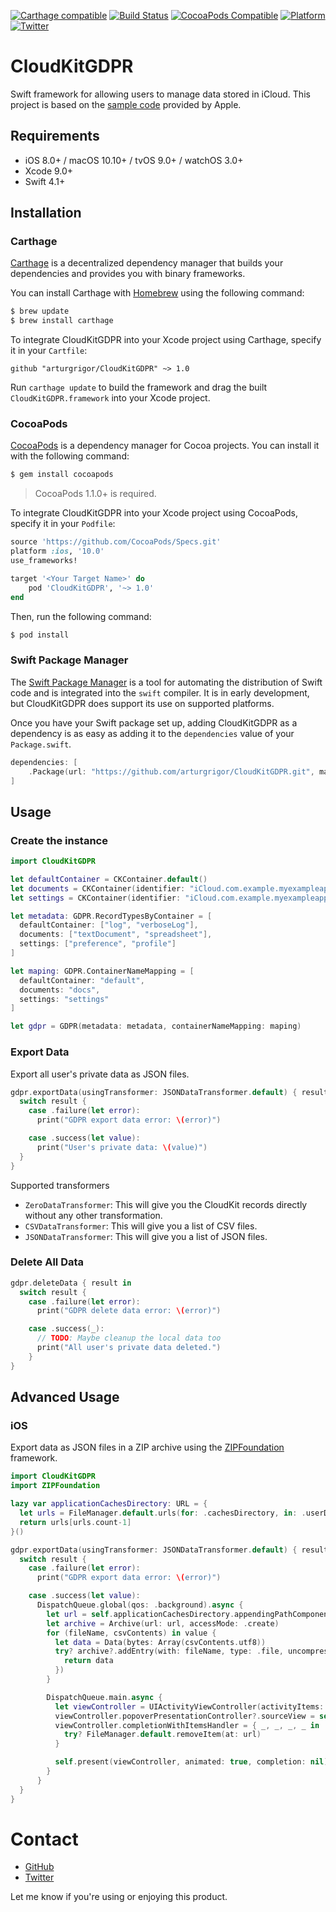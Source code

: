 [![Carthage compatible](https://img.shields.io/badge/Carthage-compatible-4BC51D.svg?style=flat)](https://github.com/Carthage/Carthage)
[![Build Status](https://travis-ci.org/arturgrigor/CloudKitGDPR.svg?branch=master)](https://travis-ci.org/arturgrigor/CloudKitGDPR)
[![CocoaPods Compatible](https://img.shields.io/cocoapods/v/CloudKitGDPR.svg)](https://img.shields.io/cocoapods/v/CloudKitGDPR.svg)
[![Platform](https://img.shields.io/cocoapods/p/CloudKitGDPR.svg?style=flat)](http://cocoadocs.org/docsets/CloudKitGDPR)
[![Twitter](https://img.shields.io/badge/twitter-@arturgrigor-blue.svg?style=flat)](http://twitter.com/arturgrigor)

# CloudKitGDPR

Swift framework for allowing users to manage data stored in iCloud. This project is based on the [sample code](https://developer.apple.com/support/allowing-users-to-manage-data) provided by Apple.

## Requirements

- iOS 8.0+ / macOS 10.10+ / tvOS 9.0+ / watchOS 3.0+
- Xcode 9.0+
- Swift 4.1+

## Installation

### Carthage

[Carthage](https://github.com/Carthage/Carthage) is a decentralized dependency manager that builds your dependencies and provides you with binary frameworks.

You can install Carthage with [Homebrew](http://brew.sh/) using the following command:

```bash
$ brew update
$ brew install carthage
```

To integrate CloudKitGDPR into your Xcode project using Carthage, specify it in your `Cartfile`:

```ogdl
github "arturgrigor/CloudKitGDPR" ~> 1.0
```

Run `carthage update` to build the framework and drag the built `CloudKitGDPR.framework` into your Xcode project.

### CocoaPods

[CocoaPods](http://cocoapods.org) is a dependency manager for Cocoa projects. You can install it with the following command:

```bash
$ gem install cocoapods
```

> CocoaPods 1.1.0+ is required.

To integrate CloudKitGDPR into your Xcode project using CocoaPods, specify it in your `Podfile`:

```ruby
source 'https://github.com/CocoaPods/Specs.git'
platform :ios, '10.0'
use_frameworks!

target '<Your Target Name>' do
    pod 'CloudKitGDPR', '~> 1.0'
end
```

Then, run the following command:

```bash
$ pod install
```

### Swift Package Manager

The [Swift Package Manager](https://swift.org/package-manager/) is a tool for automating the distribution of Swift code and is integrated into the `swift` compiler. It is in early development, but CloudKitGDPR does support its use on supported platforms.

Once you have your Swift package set up, adding CloudKitGDPR as a dependency is as easy as adding it to the `dependencies` value of your `Package.swift`.

```swift
dependencies: [
    .Package(url: "https://github.com/arturgrigor/CloudKitGDPR.git", majorVersion: 1)
]
```

## Usage

### Create the instance ###

```swift
import CloudKitGDPR

let defaultContainer = CKContainer.default()
let documents = CKContainer(identifier: "iCloud.com.example.myexampleapp.documents")
let settings = CKContainer(identifier: "iCloud.com.example.myexampleapp.settings")

let metadata: GDPR.RecordTypesByContainer = [
  defaultContainer: ["log", "verboseLog"],
  documents: ["textDocument", "spreadsheet"],
  settings: ["preference", "profile"]
]

let maping: GDPR.ContainerNameMapping = [
  defaultContainer: "default",
  documents: "docs",
  settings: "settings"
]

let gdpr = GDPR(metadata: metadata, containerNameMapping: maping)
```

### Export Data ###

Export all user's private data as JSON files.
```swift
gdpr.exportData(usingTransformer: JSONDataTransformer.default) { result in
  switch result {
    case .failure(let error):
      print("GDPR export data error: \(error)")

    case .success(let value):
      print("User's private data: \(value)")
  }
}
```

Supported transformers
- `ZeroDataTransformer`: This will give you the CloudKit records directly without any other transformation.
- `CSVDataTransformer`: This will give you a list of CSV files.
- `JSONDataTransformer`: This will give you a list of JSON files.

### Delete All Data ###

```swift
gdpr.deleteData { result in
  switch result {
    case .failure(let error):
      print("GDPR delete data error: \(error)")

    case .success(_):
      // TODO: Maybe cleanup the local data too
      print("All user's private data deleted.")
    }
}
```

## Advanced Usage

### iOS

Export data as JSON files in a ZIP archive using the [ZIPFoundation](https://github.com/weichsel/ZIPFoundation) framework.

```swift
import CloudKitGDPR
import ZIPFoundation

lazy var applicationCachesDirectory: URL = {
  let urls = FileManager.default.urls(for: .cachesDirectory, in: .userDomainMask)
  return urls[urls.count-1]
}()

gdpr.exportData(usingTransformer: JSONDataTransformer.default) { result in
  switch result {
    case .failure(let error):
      print("GDPR export data error: \(error)")

    case .success(let value):
      DispatchQueue.global(qos: .background).async {
        let url = self.applicationCachesDirectory.appendingPathComponent("data.zip")
        let archive = Archive(url: url, accessMode: .create)
        for (fileName, csvContents) in value {
          let data = Data(bytes: Array(csvContents.utf8))
          try? archive?.addEntry(with: fileName, type: .file, uncompressedSize: UInt32(data.count), provider: { position, size -> Data in
            return data
          })
        }

        DispatchQueue.main.async {
          let viewController = UIActivityViewController(activityItems: [url], applicationActivities: [])
          viewController.popoverPresentationController?.sourceView = self.exportDataCell
          viewController.completionWithItemsHandler = { _, _, _, _ in
            try? FileManager.default.removeItem(at: url)
          }

          self.present(viewController, animated: true, completion: nil)
        }
      }
  }
}
```

# Contact

- [GitHub](https://github.com/arturgrigor)
- [Twitter](https://twitter.com/arturgrigor)

Let me know if you're using or enjoying this product.
